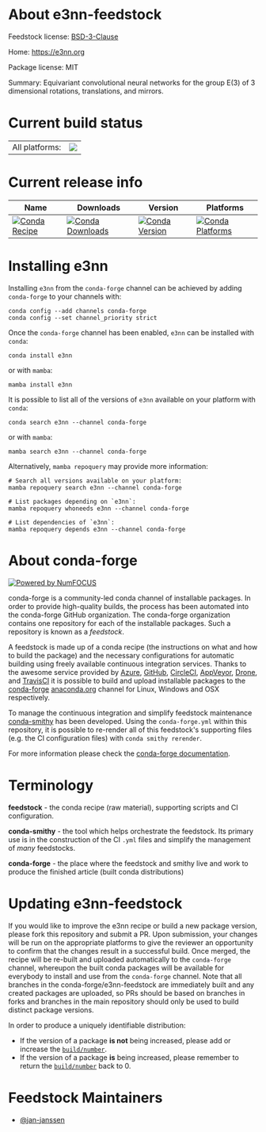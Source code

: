 About e3nn-feedstock
====================

Feedstock license: [BSD-3-Clause](https://github.com/conda-forge/e3nn-feedstock/blob/main/LICENSE.txt)

Home: https://e3nn.org

Package license: MIT

Summary: Equivariant convolutional neural networks for the group E(3) of 3 dimensional rotations, translations, and mirrors.

Current build status
====================


<table><tr><td>All platforms:</td>
    <td>
      <a href="https://dev.azure.com/conda-forge/feedstock-builds/_build/latest?definitionId=16271&branchName=main">
        <img src="https://dev.azure.com/conda-forge/feedstock-builds/_apis/build/status/e3nn-feedstock?branchName=main">
      </a>
    </td>
  </tr>
</table>

Current release info
====================

| Name | Downloads | Version | Platforms |
| --- | --- | --- | --- |
| [![Conda Recipe](https://img.shields.io/badge/recipe-e3nn-green.svg)](https://anaconda.org/conda-forge/e3nn) | [![Conda Downloads](https://img.shields.io/conda/dn/conda-forge/e3nn.svg)](https://anaconda.org/conda-forge/e3nn) | [![Conda Version](https://img.shields.io/conda/vn/conda-forge/e3nn.svg)](https://anaconda.org/conda-forge/e3nn) | [![Conda Platforms](https://img.shields.io/conda/pn/conda-forge/e3nn.svg)](https://anaconda.org/conda-forge/e3nn) |

Installing e3nn
===============

Installing `e3nn` from the `conda-forge` channel can be achieved by adding `conda-forge` to your channels with:

```
conda config --add channels conda-forge
conda config --set channel_priority strict
```

Once the `conda-forge` channel has been enabled, `e3nn` can be installed with `conda`:

```
conda install e3nn
```

or with `mamba`:

```
mamba install e3nn
```

It is possible to list all of the versions of `e3nn` available on your platform with `conda`:

```
conda search e3nn --channel conda-forge
```

or with `mamba`:

```
mamba search e3nn --channel conda-forge
```

Alternatively, `mamba repoquery` may provide more information:

```
# Search all versions available on your platform:
mamba repoquery search e3nn --channel conda-forge

# List packages depending on `e3nn`:
mamba repoquery whoneeds e3nn --channel conda-forge

# List dependencies of `e3nn`:
mamba repoquery depends e3nn --channel conda-forge
```


About conda-forge
=================

[![Powered by
NumFOCUS](https://img.shields.io/badge/powered%20by-NumFOCUS-orange.svg?style=flat&colorA=E1523D&colorB=007D8A)](https://numfocus.org)

conda-forge is a community-led conda channel of installable packages.
In order to provide high-quality builds, the process has been automated into the
conda-forge GitHub organization. The conda-forge organization contains one repository
for each of the installable packages. Such a repository is known as a *feedstock*.

A feedstock is made up of a conda recipe (the instructions on what and how to build
the package) and the necessary configurations for automatic building using freely
available continuous integration services. Thanks to the awesome service provided by
[Azure](https://azure.microsoft.com/en-us/services/devops/), [GitHub](https://github.com/),
[CircleCI](https://circleci.com/), [AppVeyor](https://www.appveyor.com/),
[Drone](https://cloud.drone.io/welcome), and [TravisCI](https://travis-ci.com/)
it is possible to build and upload installable packages to the
[conda-forge](https://anaconda.org/conda-forge) [anaconda.org](https://anaconda.org/)
channel for Linux, Windows and OSX respectively.

To manage the continuous integration and simplify feedstock maintenance
[conda-smithy](https://github.com/conda-forge/conda-smithy) has been developed.
Using the ``conda-forge.yml`` within this repository, it is possible to re-render all of
this feedstock's supporting files (e.g. the CI configuration files) with ``conda smithy rerender``.

For more information please check the [conda-forge documentation](https://conda-forge.org/docs/).

Terminology
===========

**feedstock** - the conda recipe (raw material), supporting scripts and CI configuration.

**conda-smithy** - the tool which helps orchestrate the feedstock.
                   Its primary use is in the construction of the CI ``.yml`` files
                   and simplify the management of *many* feedstocks.

**conda-forge** - the place where the feedstock and smithy live and work to
                  produce the finished article (built conda distributions)


Updating e3nn-feedstock
=======================

If you would like to improve the e3nn recipe or build a new
package version, please fork this repository and submit a PR. Upon submission,
your changes will be run on the appropriate platforms to give the reviewer an
opportunity to confirm that the changes result in a successful build. Once
merged, the recipe will be re-built and uploaded automatically to the
`conda-forge` channel, whereupon the built conda packages will be available for
everybody to install and use from the `conda-forge` channel.
Note that all branches in the conda-forge/e3nn-feedstock are
immediately built and any created packages are uploaded, so PRs should be based
on branches in forks and branches in the main repository should only be used to
build distinct package versions.

In order to produce a uniquely identifiable distribution:
 * If the version of a package **is not** being increased, please add or increase
   the [``build/number``](https://docs.conda.io/projects/conda-build/en/latest/resources/define-metadata.html#build-number-and-string).
 * If the version of a package **is** being increased, please remember to return
   the [``build/number``](https://docs.conda.io/projects/conda-build/en/latest/resources/define-metadata.html#build-number-and-string)
   back to 0.

Feedstock Maintainers
=====================

* [@jan-janssen](https://github.com/jan-janssen/)

